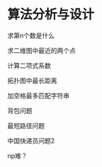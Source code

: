 # 算法分析与设计

求第n个数是什么



求二维图中最近的两个点





计算二项式系数

拓扑图中最长距离

加空格最多匹配字符串

背包问题

最短路径问题

中国快递员问题2



np难？

